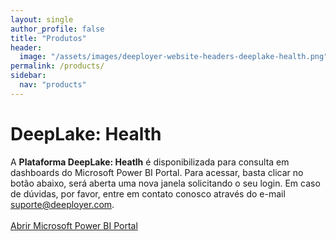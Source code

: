 ```yaml
---
layout: single
author_profile: false
title: "Produtos"
header:
  image: "/assets/images/deeployer-website-headers-deeplake-health.png"
permalink: /products/
sidebar:
  nav: "products"
---
```

# DeepLake: Health

A **Plataforma DeepLake: Heatlh** é disponibilizada para consulta em dashboards do Microsoft Power BI Portal. Para acessar, basta clicar no botão abaixo, será aberta uma nova janela solicitando o seu login. Em caso de dúvidas, por favor, entre em contato conosco através do e-mail <a href="mailto:suporte@deeployer.com?subject=Suporte com Acesso ao Deeplake: Health&body=Olá, gostaria do suporte da Deeployer para...">suporte@deeployer.com</a>.
<br /><br />
<a href="https://app.powerbi.com" target="_blank" class="btn btn--primary">Abrir Microsoft Power BI Portal</a>


